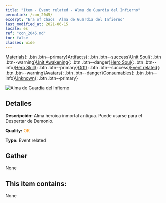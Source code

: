 ```yaml
---
title: "Item - Event related - Alma de Guardia del Infierno"
permalink: /con_2045/
excerpt: "Era of Chaos  Alma de Guardia del Infierno"
last_modified_at: 2021-06-15
locale: es
ref: "con_2045.md"
toc: false
classes: wide
---
```

 [Materials](/ItemsES/){: .btn .btn--primary}[Artifacts](/ItemsES/Artifacts/){: .btn .btn--success}[Unit Soul](/ItemsES/UnitSoul/){: .btn .btn--warning}[Unit Awakening](/ItemsES/UnitAwakening/){: .btn .btn--danger}[Hero Soul](/ItemsES/HeroSoul/){: .btn .btn--info}[Hero Skill](/ItemsES/HeroSkill/){: .btn .btn--primary}[Gift](/ItemsES/Gift/){: .btn .btn--success}[Event related](/ItemsES/Events/){: .btn .btn--warning}[Avatars](/ItemsES/Avatars/){: .btn .btn--danger}[Consumables](/ItemsES/Consumables/){: .btn .btn--info}[Unknown](/ItemsES/Unknown/){: .btn .btn--primary}

 ![Alma de Guardia del Infierno](/images/t/juexing_504.jpg)

## Detalles
 **Descripción:** Alma heroica inmortal antigua. Puede usarse para el Despertar de Demonio.

 **Quality:** <span style="color: #FF8C00">OK</span>

 **Type:** Event related

## Gather

  None

## This item contains:

  None

